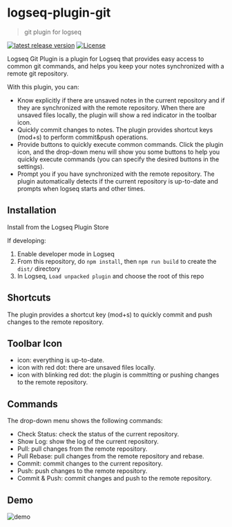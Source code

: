 # logseq-plugin-git
> git plugin for logseq

[![latest release version](https://img.shields.io/github/v/release/haydenull/logseq-plugin-git)](https://github.com/haydenull/logseq-plugin-git/releases)
[![License](https://img.shields.io/github/license/haydenull/logseq-plugin-git?color=blue)](https://github.com/haydenull/logseq-plugin-git/blob/main/LICENSE)

Logseq Git Plugin is a plugin for Logseq that provides easy access to common git commands, and helps you keep your notes synchronized with a remote git repository.

With this plugin, you can:

- Know explicitly if there are unsaved notes in the current repository and if they are synchronized with the remote repository. When there are unsaved files locally, the plugin will show a red indicator in the toolbar icon.
- Quickly commit changes to notes. The plugin provides shortcut keys (mod+s) to perform commit&push operations.
- Provide buttons to quickly execute common commands. Click the plugin icon, and the drop-down menu will show you some buttons to help you quickly execute commands (you can specify the desired buttons in the settings).
- Prompt you if you have synchronized with the remote repository. The plugin automatically detects if the current repository is up-to-date and prompts when logseq starts and other times.

## Installation

Install from the Logseq Plugin Store

If developing:

1. Enable developer mode in Logseq
1. From this repository, do `npm install`, then `npm run build` to create the `dist/` directory
1. In Logseq, `Load unpacked plugin` and choose the root of this repo

## Shortcuts

The plugin provides a shortcut key (mod+s) to quickly commit and push changes to the remote repository.

## Toolbar Icon

- icon: everything is up-to-date.
- icon with red dot: there are unsaved files locally.
- icon with blinking red dot: the plugin is committing or pushing changes to the remote repository.

## Commands

The drop-down menu shows the following commands:
- Check Status: check the status of the current repository.
- Show Log: show the log of the current repository.
- Pull: pull changes from the remote repository.
- Pull Rebase: pull changes from the remote repository and rebase.
- Commit: commit changes to the current repository.
- Push: push changes to the remote repository.
- Commit & Push: commit changes and push to the remote repository.

## Demo
![demo](./demo.png)

